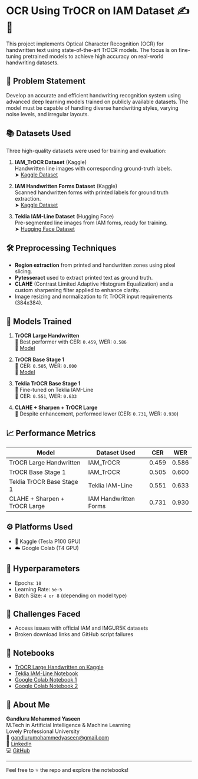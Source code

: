 # OCR Using TrOCR on IAM Dataset ✍️📄

This project implements Optical Character Recognition (OCR) for handwritten text using state-of-the-art TrOCR models. The focus is on fine-tuning pretrained models to achieve high accuracy on real-world handwriting datasets.

## 🧠 Problem Statement

Develop an accurate and efficient handwriting recognition system using advanced deep learning models trained on publicly available datasets. The model must be capable of handling diverse handwriting styles, varying noise levels, and irregular layouts.

## 📚 Datasets Used

Three high-quality datasets were used for training and evaluation:

1. **IAM_TrOCR Dataset** (Kaggle)  
   Handwritten line images with corresponding ground-truth labels.  
   ➤ [Kaggle Dataset](https://www.kaggle.com/datasets/changheonkim/iam-trocr)

2. **IAM Handwritten Forms Dataset** (Kaggle)  
   Scanned handwritten forms with printed labels for ground truth extraction.  
   ➤ [Kaggle Dataset](https://www.kaggle.com/datasets/naderabdalghani/iam-handwritten-forms-dataset)

3. **Teklia IAM-Line Dataset** (Hugging Face)  
   Pre-segmented line images from IAM forms, ready for training.  
   ➤ [Hugging Face Dataset](https://huggingface.co/datasets/Teklia/IAM-line)

## 🛠️ Preprocessing Techniques

- **Region extraction** from printed and handwritten zones using pixel slicing.
- **Pytesseract** used to extract printed text as ground truth.
- **CLAHE** (Contrast Limited Adaptive Histogram Equalization) and a custom sharpening filter applied to enhance clarity.
- Image resizing and normalization to fit TrOCR input requirements (384x384).

## 🤖 Models Trained

1. **TrOCR Large Handwritten**  
   🔹 Best performer with CER: `0.459`, WER: `0.586`  
   🔗 [Model](https://huggingface.co/microsoft/trocr-large-handwritten)

2. **TrOCR Base Stage 1**  
   🔹 CER: `0.505`, WER: `0.600`  
   🔗 [Model](https://huggingface.co/models?search=trocr-handwritten-base-stage-1)

3. **Teklia TrOCR Base Stage 1**  
   🔹 Fine-tuned on Teklia IAM-Line  
   🔹 CER: `0.551`, WER: `0.633`  

4. **CLAHE + Sharpen + TrOCR Large**  
   🔹 Despite enhancement, performed lower (CER: `0.731`, WER: `0.930`)

## 📈 Performance Metrics

| Model                                | Dataset Used               | CER     | WER     |
|-------------------------------------|----------------------------|---------|---------|
| TrOCR Large Handwritten             | IAM_TrOCR                  | 0.459   | 0.586   |
| TrOCR Base Stage 1                  | IAM_TrOCR                  | 0.505   | 0.600   |
| Teklia TrOCR Base Stage 1           | Teklia IAM-Line            | 0.551   | 0.633   |
| CLAHE + Sharpen + TrOCR Large       | IAM Handwritten Forms      | 0.731   | 0.930   |

## ⚙️ Platforms Used

- 🧪 Kaggle (Tesla P100 GPU)
- ☁️ Google Colab (T4 GPU)

## 🔧 Hyperparameters

- Epochs: `10`
- Learning Rate: `5e-5`
- Batch Size: `4 or 8` (depending on model type)

## 🚧 Challenges Faced

- Access issues with official IAM and IMGUR5K datasets
- Broken download links and GitHub script failures

## 📂 Notebooks

- [TrOCR Large Handwritten on Kaggle](https://www.kaggle.com/code/yaseeng/trocr-large-handwritten)
- [Teklia IAM-Line Notebook](https://www.kaggle.com/code/yaseeng/teklia-iam-line)
- [Google Colab Notebook 1](https://colab.research.google.com/drive/19zbWtzBtP_JfDy7bGnwKkhW1Ni_7QZ2D?usp=sharing)
- [Google Colab Notebook 2](https://colab.research.google.com/drive/1v6NxQEzG5GNYFA18iAifTtUrG_LXvAxe?usp=sharing)

## 👤 About Me

**Gandluru Mohammed Yaseen**  
M.Tech in Artificial Intelligence & Machine Learning  
Lovely Professional University  
📧 [gandlurumohammedyaseen@gmail.com](mailto:gandlurumohammedyaseen@gmail.com)  
🔗 [LinkedIn](https://www.linkedin.com/in/yaseeng-md/)  
💻 [GitHub](http://www.github.com/yaseeng-md)

---

Feel free to ⭐ the repo and explore the notebooks!
